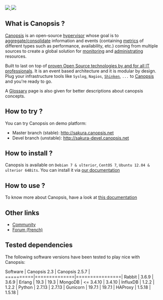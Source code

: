 <a href="http://www.canopsis.org" >
    <img src="https://github.com/capensis/canopsis/wiki/images/logo_canopsis.png"/>
</a>

<a href="https://travis-ci.org/capensis/canopsis">
    <img src="https://travis-ci.org/capensis/canopsis.svg?branch=master"/>
</a>

## What is Canopsis ?

[Canopsis](http://canopsis.org) is an open-source [hypervisor](http://www.capensis.fr/solutions/hypervision/) whose goal is to <a href="https://github.com/capensis/canopsis/wiki/consolidation" target="_blank">aggregate/consolidate</a> information and events (containing <a href="https://github.com/capensis/canopsis/wiki/metrics">metrics</a> of different types such as performance, availability, etc.) coming from multiple sources to create a global solution for <a href="https://github.com/capensis/canopsis/wiki/Dashboard" target="_blank">monitoring</a> and <a href="https://github.com/capensis/canopsis/wiki/engines" target="_blank">administrating</a> resources.

Built to last on top of [proven Open Source technologies by and for all IT professionals](http://www.capensis.fr/solutions/supervision/). It is an event based architecture and it is modular by design. Plug your infrastructure tools like `Syslog`, `Nagios`, [`Shinken`](https://github.com/naparuba/shinken), `...` to [Canopsis](http://canopsis.org) and you're ready to go.

A <a href="https://github.com/capensis/canopsis/wiki/Glossary" target="_blank">Glossary</a> page is also given for better descriptions about canopsis concepts.

## How to try ?

You can try Canopsis on demo platform:
* Master branch (stable): http://sakura.canopsis.net
* Devel branch (unstable): http://sakura-devel.canopsis.net

## How to install ?

Canopsis is available on `Debian 7 & ulterior`, `CentOS 7`, `Ubuntu 12.04 & ulterior 64Bits`. You can install it via <a href="https://canopsis.readthedocs.io/en/readthedocs/canopsis/canopsis/administrator-guide/setup/install.html" target="_blank">our documentation</a>

## How to use ?

To know more about Canopsis, have a look at <a href="https://canopsis.readthedocs.io" target="_blank">this documentation</a>

## Other links

* <a href="http://www.canopsis.org" target="_blank">Community</a>
* <a href="http://forums.monitoring-fr.org/index.php?board=127.0" target="_blank">Forum (french)</a>

## Tested dependencies

The following software versions have been tested to play nice with Canopsis: 


Software  | Canopsis 2.3 | Canopsis 2.5.7 |
==========|==============|================|
Rabbit    | 3.6.9        | 3.6.9          |
Erlang    | 19.3         | 19.3           |
MongoDB   | <= 3.4.10    | 3.4.10         |
InfluxDB  | 1.2.2        | 1.2.2          |
Python    | 2.7.13       | 2.7.13         |
Gunicorn  | 19.7.1       | 19.7.1         |
HAProxy   | 1.5.18       | 1.5.18         |


